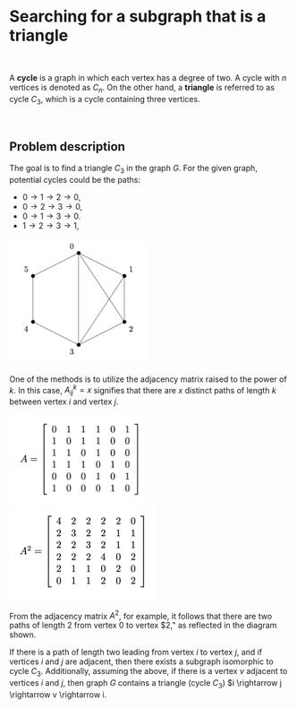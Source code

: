 # Searching for a subgraph that is a triangle

<br>

A **cycle** is a graph in which each vertex has a degree of two. A cycle with $n$ vertices is denoted as $C_n$. On the other hand, a **triangle** is referred to as cycle $C_3$, which is a cycle containing three vertices.

<br>

## Problem description

The goal is to find a triangle $C_3$ in the graph $G$. For the given graph, potential cycles could be the paths:

* $0 \rightarrow 1 \rightarrow 2 \rightarrow 0$,
* $0 \rightarrow 2 \rightarrow 3 \rightarrow 0$,
* $0 \rightarrow 1 \rightarrow 3 \rightarrow 0$.
* $1 \rightarrow 2 \rightarrow 3 \rightarrow 1$,

<img src="pictures/graph.png" width="250">

One of the methods is to utilize the adjacency matrix raised to the power of $k$. In this case, $A^{k}_{ij} = x$ signifies that there are $x$ distinct paths of length $k$ between vertex $i$ and vertex $j$.

<img src="pictures/matrix.png" width="245">

<img src="pictures/matrix2.png" width="260">

From the adjacency matrix $A^2$, for example, it follows that there are two paths of length $2$ from vertex $0$ to vertex $2," as reflected in the diagram shown.

If there is a path of length two leading from vertex $i$ to vertex $j$, and if vertices $i$ and $j$ are adjacent, then there exists a subgraph isomorphic to cycle $C_3$. Additionally, assuming the above, if there is a vertex $v$ adjacent to vertices $i$ and $j$, then graph $G$ contains a triangle (cycle $C_3$) $i \rightarrow j \rightarrow v \rightarrow i.













